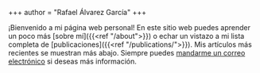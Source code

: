 +++
author = "Rafael Álvarez García"
+++

<!--
This file is left intentionally empty by default to be backwards compatible with the initial theme setup.

Although the theme has advanced a little bit and it now allows to specify the content on the main page (even if the list of posts/articles is not intended).
This can be:
- with the list of posts/articles (default: `mainSections = ["post"]) or
- without the list of posts/articles (by setting `mainSections = [""]`)

Markdown supported, ie:

```
# Welcome

- Hugo :rocket:
- Hugo theme :rocket:

Don't forget to check the README.md file!
```

Remember that you can also specify a section header for the posts below by configuring the `mainSectionsTitle` parameter in the front matter of this file.
-->

¡Bienvenido a mi página web personal! En este sitio web puedes aprender un poco más [sobre mí]({{<ref "/about">}}) o echar un vistazo a mi lista completa de [publicaciones]({{<ref "/publications/">}}). Mis artículos más recientes se muestran más abajo. Siempre puedes [mandarme un correo electrónico](mailto:ralvarezgarcia@fas.harvard.edu) si deseas más información.
